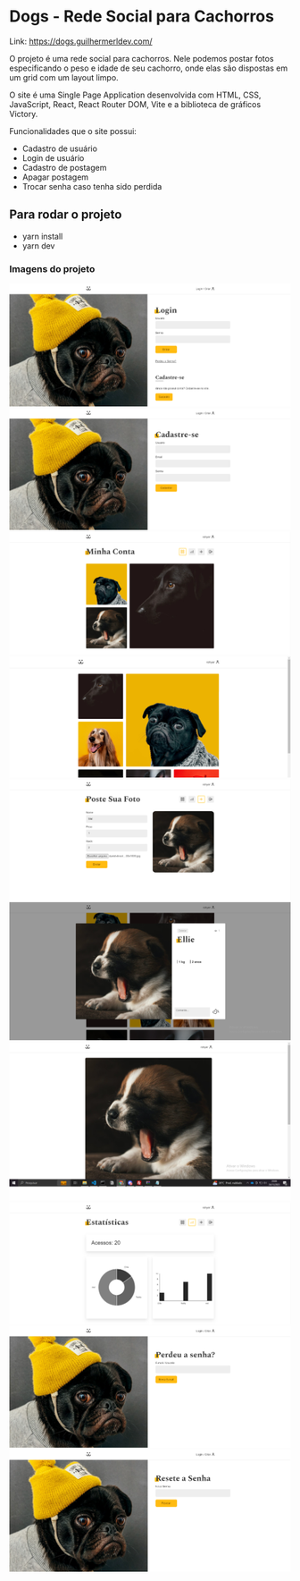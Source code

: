 # Dogs - Rede Social para Cachorros

Link: https://dogs.guilhermerldev.com/

O projeto é uma rede social para cachorros.
Nele podemos postar fotos especificando o peso e idade de seu cachorro, onde elas são dispostas em um grid com um layout limpo.

O site é uma Single Page Application desenvolvida com HTML, CSS, JavaScript, React, React Router DOM, Vite e a biblioteca de gráficos Victory.

Funcionalidades que o site possui:

- Cadastro de usuário
- Login de usuário
- Cadastro de postagem
- Apagar postagem
- Trocar senha caso tenha sido perdida

## Para rodar o projeto

- yarn install
- yarn dev

### Imagens do projeto

![Página de login](./src/Assets/login-page.png)
![Página de cadastro de usuário](./src/Assets/register-page.png)
![Página de conta do usuário](./src/Assets/account-page.png)
![Página home](./src/Assets/home-page.png)
![Página de cadastro de postagem](./src/Assets/register-dog-page.png)
![Página do modal da postagem](./src/Assets/post-modal.png)
![Página da postagem](./src/Assets/post-page.png)
![Página de estatísticas](./src/Assets/stats-page.png)
![Página de perdi minha senha](./src/Assets/lost-password-page.png)
![Página de resetar senha](./src/Assets/reset-password-page.png)
